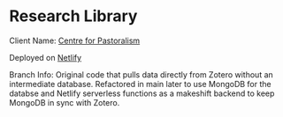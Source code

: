 # Research Library

Client Name: [Centre for Pastoralism](https://centreforpastoralism.org)

Deployed on [Netlify](https://cfp-research-library.netlify.app/)

Branch Info: Original code that pulls data directly from Zotero without an intermediate database. Refactored in main later to use MongoDB for the databse and Netlify serverless functions as a makeshift backend to keep MongoDB in sync with Zotero.
